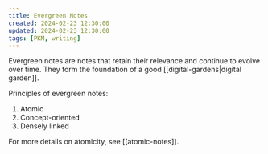 ```yaml
---
title: Evergreen Notes
created: 2024-02-23 12:30:00
updated: 2024-02-23 12:30:00
tags: [PKM, writing]
---
```


Evergreen notes are notes that retain their relevance and continue to evolve over time. They form the foundation of a good [[digital-gardens|digital garden]].

Principles of evergreen notes:
1. Atomic
2. Concept-oriented
3. Densely linked

For more details on atomicity, see [[atomic-notes]].

